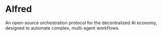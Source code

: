 # Alfred
An open-source orchestration protocol for the decentralized AI economy, designed to automate complex, multi-agent workflows.
